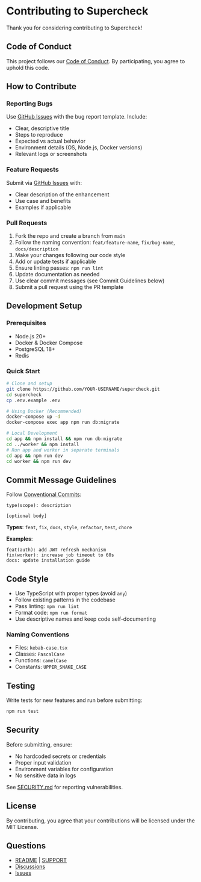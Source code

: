 # Contributing to Supercheck

Thank you for considering contributing to Supercheck!

## Code of Conduct

This project follows our [Code of Conduct](CODE_OF_CONDUCT.md). By participating, you agree to uphold this code.

## How to Contribute

### Reporting Bugs

Use [GitHub Issues](https://github.com/supercheck-io/supercheck/issues) with the bug report template. Include:

- Clear, descriptive title
- Steps to reproduce
- Expected vs actual behavior
- Environment details (OS, Node.js, Docker versions)
- Relevant logs or screenshots

### Feature Requests

Submit via [GitHub Issues](https://github.com/supercheck-io/supercheck/issues) with:

- Clear description of the enhancement
- Use case and benefits
- Examples if applicable

### Pull Requests

1. Fork the repo and create a branch from `main`
2. Follow the naming convention: `feat/feature-name`, `fix/bug-name`, `docs/description`
3. Make your changes following our code style
4. Add or update tests if applicable
5. Ensure linting passes: `npm run lint`
6. Update documentation as needed
7. Use clear commit messages (see Commit Guidelines below)
8. Submit a pull request using the PR template

## Development Setup

### Prerequisites

- Node.js 20+
- Docker & Docker Compose
- PostgreSQL 18+
- Redis

### Quick Start

```bash
# Clone and setup
git clone https://github.com/YOUR-USERNAME/supercheck.git
cd supercheck
cp .env.example .env

# Using Docker (Recommended)
docker-compose up -d
docker-compose exec app npm run db:migrate

# Local Development
cd app && npm install && npm run db:migrate
cd ../worker && npm install
# Run app and worker in separate terminals
cd app && npm run dev
cd worker && npm run dev
```

## Commit Message Guidelines

Follow [Conventional Commits](https://www.conventionalcommits.org/):

```
type(scope): description

[optional body]
```

**Types**: `feat`, `fix`, `docs`, `style`, `refactor`, `test`, `chore`

**Examples**:
```
feat(auth): add JWT refresh mechanism
fix(worker): increase job timeout to 60s
docs: update installation guide
```

## Code Style

- Use TypeScript with proper types (avoid `any`)
- Follow existing patterns in the codebase
- Pass linting: `npm run lint`
- Format code: `npm run format`
- Use descriptive names and keep code self-documenting

### Naming Conventions

- Files: `kebab-case.tsx`
- Classes: `PascalCase`
- Functions: `camelCase`
- Constants: `UPPER_SNAKE_CASE`

## Testing

Write tests for new features and run before submitting:

```bash
npm run test
```

## Security

Before submitting, ensure:

- No hardcoded secrets or credentials
- Proper input validation
- Environment variables for configuration
- No sensitive data in logs

See [SECURITY.md](SECURITY.md) for reporting vulnerabilities.

## License

By contributing, you agree that your contributions will be licensed under the MIT License.

## Questions

- [README](README.md) | [SUPPORT](SUPPORT.md)
- [Discussions](https://github.com/supercheck-io/supercheck/discussions)
- [Issues](https://github.com/supercheck-io/supercheck/issues)
